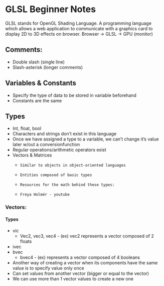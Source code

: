 # GLSL Beginner Notes

GLSL stands for OpenGL Shading Language. A programming language which allows a web application to communicate with a graphics card to display 2D to 3D effects on browser. Browser -> GLSL -> GPU (monitor)

 ## Comments:
* Double slash (single line)
* Slash-asterisk (longer comments)
## Variables & Constants
* Specify the type of data to be stored in variable beforehand
* Constants are the same
## Types
* Int, float, bool
* Characters and strings don’t exist in this language
* Once we have assigned a type to a variable, we can’t change it’s value later w/out a conversionfunction
* Regular operations/arithmetic operators exist
* Vectors & Matrices
    *     Similar to objects in object-oriented languages
    *     Entities composed of basic types
    *     Resources for the math behind these types:
    *     Freya Holmér - youtube

### Vectors:
#### Types
* vic 
    * Vec2, vec3, vec4 - (ex) vec2 represents a vector composed of 2 floats
* ivec
* bvec
    * bvec4 - (ex) represents a vector composed of 4 booleans
* Another way of creating a vector when its components have the same value is to specify value only once
* Can set values from another vector (bigger or equal to the vector)
* We can use more than 1 vector values to create a new one